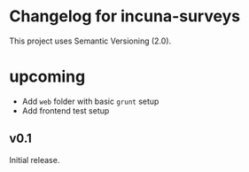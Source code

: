 # Changelog for incuna-surveys

This project uses Semantic Versioning (2.0).

# upcoming

* Add `web` folder with basic `grunt` setup
* Add frontend test setup

## v0.1

 Initial release.

